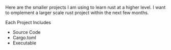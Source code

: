 Here are the smaller projects I am using to learn rust at a higher level.
I want to omplement a larger scale rust project within the next few months.

Each Project Includes
- Source Code
- Cargo.toml
- Executable
